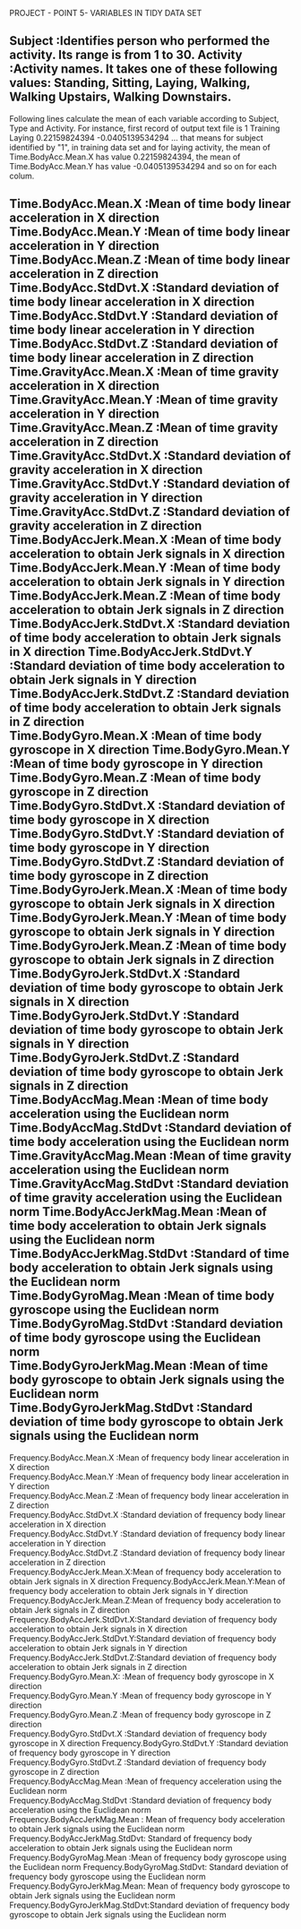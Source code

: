 PROJECT - POINT 5- VARIABLES IN TIDY DATA SET

Subject						:Identifies person who performed the activity. Its range is from 1 to 30. 
Activity					:Activity names. It takes one of these following values: Standing, Sitting, Laying, Walking, Walking Upstairs, Walking Downstairs.
-------------------------------------------------------------------------------------------------------------------------

Following lines calculate the mean of each variable according to Subject, Type and Activity. 
For instance, first record of output text file is 
1 Training Laying 0.22159824394 -0.0405139534294 ... 
that means for subject identified by "1", in training data set and for laying activity, the mean of Time.BodyAcc.Mean.X has value 0.22159824394, the mean of Time.BodyAcc.Mean.Y has value -0.0405139534294 and so on for each colum.

Time.BodyAcc.Mean.X         :Mean of time body linear acceleration in X direction
Time.BodyAcc.Mean.Y         :Mean of time body linear acceleration in Y direction
Time.BodyAcc.Mean.Z         :Mean of time body linear acceleration in Z direction
Time.BodyAcc.StdDvt.X       :Standard deviation of time body linear acceleration in X direction   
Time.BodyAcc.StdDvt.Y       :Standard deviation of time body linear acceleration in Y direction     
Time.BodyAcc.StdDvt.Z       :Standard deviation of time body linear acceleration in Z direction    
Time.GravityAcc.Mean.X      :Mean of time gravity acceleration in X direction  
Time.GravityAcc.Mean.Y      :Mean of time gravity acceleration in Y direction    
Time.GravityAcc.Mean.Z      :Mean of time gravity acceleration in Z direction   
Time.GravityAcc.StdDvt.X    :Standard deviation of gravity acceleration in X direction
Time.GravityAcc.StdDvt.Y    :Standard deviation of gravity acceleration in Y direction
Time.GravityAcc.StdDvt.Z    :Standard deviation of gravity acceleration in Z direction  
Time.BodyAccJerk.Mean.X     :Mean of time body acceleration to obtain Jerk signals in X direction
Time.BodyAccJerk.Mean.Y     :Mean of time body acceleration to obtain Jerk signals in Y direction  
Time.BodyAccJerk.Mean.Z     :Mean of time body acceleration to obtain Jerk signals in Z direction  
Time.BodyAccJerk.StdDvt.X   :Standard deviation of time body acceleration to obtain Jerk signals in X direction 
Time.BodyAccJerk.StdDvt.Y   :Standard deviation of time body acceleration to obtain Jerk signals in Y direction  
Time.BodyAccJerk.StdDvt.Z   :Standard deviation of time body acceleration to obtain Jerk signals in Z direction  
Time.BodyGyro.Mean.X        :Mean of time body gyroscope in X direction
Time.BodyGyro.Mean.Y        :Mean of time body gyroscope in Y direction  
Time.BodyGyro.Mean.Z        :Mean of time body gyroscope in Z direction   
Time.BodyGyro.StdDvt.X      :Standard deviation of time body gyroscope in X direction
Time.BodyGyro.StdDvt.Y      :Standard deviation of time body gyroscope in Y direction   
Time.BodyGyro.StdDvt.Z      :Standard deviation of time body gyroscope in Z direction    
Time.BodyGyroJerk.Mean.X    :Mean of time body gyroscope to obtain Jerk signals in X direction   
Time.BodyGyroJerk.Mean.Y    :Mean of time body gyroscope to obtain Jerk signals in Y direction    
Time.BodyGyroJerk.Mean.Z    :Mean of time body gyroscope to obtain Jerk signals in Z direction    
Time.BodyGyroJerk.StdDvt.X  :Standard deviation of time body gyroscope to obtain Jerk signals in X direction 
Time.BodyGyroJerk.StdDvt.Y  :Standard deviation of time body gyroscope to obtain Jerk signals in Y direction   
Time.BodyGyroJerk.StdDvt.Z  :Standard deviation of time body gyroscope to obtain Jerk signals in Z direction     
Time.BodyAccMag.Mean        :Mean of time body acceleration using the Euclidean norm
Time.BodyAccMag.StdDvt      :Standard deviation of time body acceleration using the Euclidean norm    
Time.GravityAccMag.Mean     :Mean of time gravity acceleration using the Euclidean norm  
Time.GravityAccMag.StdDvt   :Standard deviation of time gravity acceleration using the Euclidean norm 
Time.BodyAccJerkMag.Mean    :Mean of time body acceleration to obtain Jerk signals using the Euclidean norm
Time.BodyAccJerkMag.StdDvt  :Standard of time body acceleration to obtain Jerk signals using the Euclidean norm    
Time.BodyGyroMag.Mean       :Mean of time body gyroscope using the Euclidean norm
Time.BodyGyroMag.StdDvt     :Standard deviation of time body gyroscope using the Euclidean norm  
Time.BodyGyroJerkMag.Mean   :Mean of time body gyroscope to obtain Jerk signals using the Euclidean norm    
Time.BodyGyroJerkMag.StdDvt :Standard deviation of time body gyroscope to obtain Jerk signals using the Euclidean norm 
--------------------------------------------------------------------------------------------  
Frequency.BodyAcc.Mean.X    :Mean of frequency body linear acceleration in X direction   
Frequency.BodyAcc.Mean.Y    :Mean of frequency body linear acceleration in Y direction   
Frequency.BodyAcc.Mean.Z    :Mean of frequency body linear acceleration in Z direction    
Frequency.BodyAcc.StdDvt.X  :Standard deviation of frequency body linear acceleration in X direction   
Frequency.BodyAcc.StdDvt.Y  :Standard deviation of frequency body linear acceleration in Y direction       
Frequency.BodyAcc.StdDvt.Z  :Standard deviation of frequency body linear acceleration in Z direction       
Frequency.BodyAccJerk.Mean.X:Mean of frequency body acceleration to obtain Jerk signals in X direction
Frequency.BodyAccJerk.Mean.Y:Mean of frequency body acceleration to obtain Jerk signals in Y direction    
Frequency.BodyAccJerk.Mean.Z:Mean of frequency body acceleration to obtain Jerk signals in Z direction    
Frequency.BodyAccJerk.StdDvt.X:Standard deviation of frequency body acceleration to obtain Jerk signals in X direction
Frequency.BodyAccJerk.StdDvt.Y:Standard deviation of frequency body acceleration to obtain Jerk signals in Y direction  
Frequency.BodyAccJerk.StdDvt.Z:Standard deviation of frequency body acceleration to obtain Jerk signals in Z direction  
Frequency.BodyGyro.Mean.X:	:Mean of frequency body gyroscope in X direction        
Frequency.BodyGyro.Mean.Y   :Mean of frequency body gyroscope in Y direction     
Frequency.BodyGyro.Mean.Z   :Mean of frequency body gyroscope in Z direction     
Frequency.BodyGyro.StdDvt.X :Standard deviation of frequency body gyroscope in X direction 
Frequency.BodyGyro.StdDvt.Y :Standard deviation of frequency body gyroscope in Y direction     
Frequency.BodyGyro.StdDvt.Z :Standard deviation of frequency body gyroscope in Z direction     
Frequency.BodyAccMag.Mean   :Mean of frequency acceleration using the Euclidean norm  
Frequency.BodyAccMag.StdDvt :Standard deviation of frequency body acceleration using the Euclidean norm  
Frequency.BodyAccJerkMag.Mean : Mean of frequency body acceleration to obtain Jerk signals using the Euclidean norm 
Frequency.BodyAccJerkMag.StdDvt: Standard of frequency body acceleration to obtain Jerk signals using the Euclidean norm    
Frequency.BodyGyroMag.Mean  :Mean of frequency body gyroscope using the Euclidean norm 
Frequency.BodyGyroMag.StdDvt:  Standard deviation of frequency body gyroscope using the Euclidean norm    
Frequency.BodyGyroJerkMag.Mean: Mean of frequency body gyroscope to obtain Jerk signals using the Euclidean norm     
Frequency.BodyGyroJerkMag.StdDvt:Standard deviation of frequency body gyroscope to obtain Jerk signals using the Euclidean norm 
